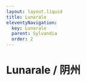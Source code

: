 ```yaml
---
layout: layout.liquid
title: Lunarale
eleventyNavigation:
  key: Lunarale
  parent: Sylvandia
  order: 2
---
```


# Lunarale / 阴州
